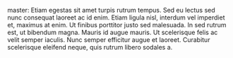


master: Etiam egestas sit amet turpis rutrum tempus. Sed eu lectus sed nunc consequat laoreet ac id enim. Etiam ligula nisl, interdum vel imperdiet et, maximus at enim. Ut finibus porttitor justo sed malesuada. In sed rutrum est, ut bibendum magna. Mauris id augue mauris. Ut scelerisque felis ac velit semper iaculis. Nunc semper efficitur augue et laoreet. Curabitur scelerisque eleifend neque, quis rutrum libero sodales a.
